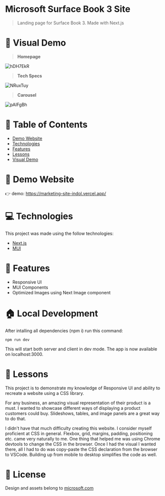 # Microsoft Surface Book 3 Site

> Landing page for Surface Book 3. Made with Next.js

# :crystal_ball: Visual Demo

> **Homepage**

![hDH7EkR](https://user-images.githubusercontent.com/88942814/163635018-3762e7bb-b0e5-4a18-b9f9-498a27c4f9b7.png)

>**Tech Specs**

![NRuxTuy](https://user-images.githubusercontent.com/88942814/163635125-f8a95183-bfe0-4e89-9651-f293cfb61eda.png)

>**Carousel**

![pAlFgBh](https://user-images.githubusercontent.com/88942814/163635299-653acb71-1776-4721-b18a-cd52dee85be7.png)


# 📌 Table of Contents

- [Demo Website](#eyes-demo-website)
- [Technologies](#computer-technologies)
- [Features](#rocket-features)
- [Lessons](#pencil-lessons)
- [Visual Demo](#crystal_ball-visual-demo)

# :eyes: Demo Website

:point_right: demo: https://marketing-site-indol.vercel.app/

# :computer: Technologies

This project was made using the follow technologies:

- [Next.js](https://nextjs.org/)
- [MUI](https://mui.com/)

# :rocket: Features

- Responsive UI
- MUI Components
- Optimized Images using Next Image component

# :house: Local Development

After intalling all dependencies (npm i) run this command:

 `npm run dev`

This will start both server and client in dev mode. The app is now available on localhost:3000.

# :pencil: Lessons

This project is to demonstrate my knowledge of Responsive UI and ability to recreate a website using a CSS library. 

For any business, an amazing visual representation of their product is a must. I wanted to showcase different ways of displaying a product customers could buy. Slideshows, tables, and image panels are a great way to do that. 

I didn't have that much difficulty creating this website. I consider myself proficient at CSS in general. Flexbox, grid, margins, padding, positioning etc. came very naturally to me. One thing that helped me was using Chrome devtools to change the CSS in the browser. Once I had the visual I wanted there, all I had to do was copy-paste the CSS declaration from the browser to VSCode. Building up from mobile to desktop simplifies the code as well. 

# :link: License

Design and assets belong to [microsoft.com](https://www.microsoft.com)
